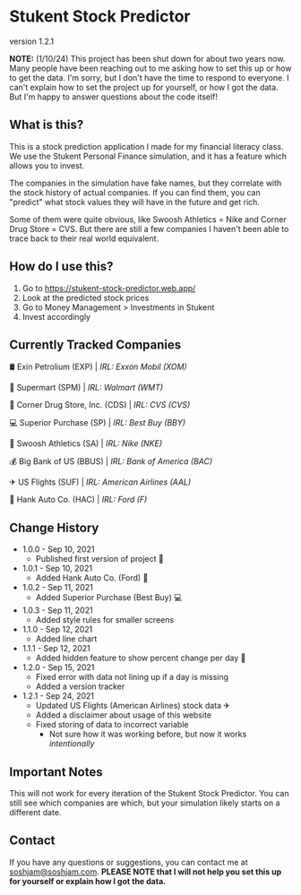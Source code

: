 # Stukent Stock Predictor

version 1.2.1

**NOTE:** (1/10/24) This project has been shut down for about two years now. Many people have been reaching out to me asking how to set this up or how to get the data. I'm sorry, but I don't have the time to respond to everyone. I can't explain how to set the project up for yourself, or how I got the data. But I'm happy to answer questions about the code itself!

## What is this?

This is a stock prediction application I made for my financial literacy class. We use the Stukent Personal Finance simulation, and it has a feature which allows you to invest.

The companies in the simulation have fake names, but they correlate with the stock history of actual companies. If you can find them, you can "predict" what stock values they will have in the future and get rich.

Some of them were quite obvious, like Swoosh Athletics = Nike and Corner Drug Store = CVS. But there are still a few companies I haven't been able to trace back to their real world equivalent.

## How do I use this?

1. Go to <https://stukent-stock-predictor.web.app/>
2. Look at the predicted stock prices
3. Go to Money Management > Investments in Stukent
4. Invest accordingly

## Currently Tracked Companies

🛢 Exin Petrolium (EXP) | *IRL: Exxon Mobil (XOM)*

🛒 Supermart (SPM) | *IRL: Walmart (WMT)*

💊 Corner Drug Store, Inc. (CDS) | *IRL: CVS (CVS)*

💻 Superior Purchase (SP) | *IRL: Best Buy (BBY)*

👟 Swoosh Athletics (SA) | *IRL: Nike (NKE)*

💰 Big Bank of US (BBUS) | *IRL: Bank of America (BAC)*

✈ US Flights (SUF) | *IRL: American Airlines (AAL)*

🚗 Hank Auto Co. (HAC) | *IRL: Ford (F)*

## Change History

- 1.0.0 - Sep 10, 2021
    - Published first version of project 🎉
- 1.0.1 - Sep 10, 2021
    - Added Hank Auto Co. (Ford) 🚗
- 1.0.2 - Sep 11, 2021
    - Added Superior Purchase (Best Buy) 💻
- 1.0.3 - Sep 11, 2021
    - Added style rules for smaller screens
- 1.1.0 - Sep 12, 2021
    - Added line chart
- 1.1.1 - Sep 12, 2021
    - Added hidden feature to show percent change per day 👀
- 1.2.0 - Sep 15, 2021
    - Fixed error with data not lining up if a day is missing
    - Added a version tracker
- 1.2.1 - Sep 24, 2021
    - Updated US Flights (American Airlines) stock data ✈
    - Added a disclaimer about usage of this website
    - Fixed storing of data to incorrect variable
        - Not sure how it was working before, but now it works *intentionally*

## Important Notes

This will not work for every iteration of the Stukent Stock Predictor. You can still see which companies are which, but your simulation likely starts on a different date.

## Contact

If you have any questions or suggestions, you can contact me at <soshjam@soshjam.com>. **PLEASE NOTE that I will not help you set this up for yourself or explain how I got the data.**
